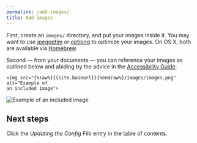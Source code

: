 ```yaml
---
permalink: /add-images/
title: Add images
---
```

First, create an `images/` directory, and put
your images inside it. You may want to use
[jpegoptim](https://github.com/tjko/jpegoptim) or
[optipng](http://optipng.sourceforge.net/) to optimize your images. On OS X,
both are available via [Homebrew](http://brew.sh/).

Second — from your documents — you can reference your images as outlined below and abiding by
the advice in the [Accessibility
Guide](http://18f.github.io/accessibility/images/):

```
<img src="{%raw%}{{site.baseurl}}{%endraw%}/images/images.png" alt="Example of
an included image">
```

<img src="{{site.baseurl}}/images/images.png" alt="Example of an included image">

## Next steps

Click the _Updating the Config File_ entry in the table of contents.
